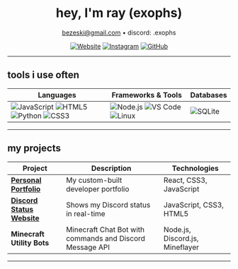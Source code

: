 <div align="center">
  
# hey, I'm ray (exophs)

 bezeski@gmail.com •  discord: .exophs

[![Website](https://img.shields.io/badge/-🌐_Portfolio-000000?style=for-the-badge)](https://exophs.vercel.app/)
[![Instagram](https://img.shields.io/badge/-📷_Instagram-E4405F?style=for-the-badge&logo=instagram&logoColor=white)](https://instagram.com/exophorism)
[![GitHub](https://img.shields.io/badge/-💻_GitHub-181717?style=for-the-badge&logo=github&logoColor=white)](https://github.com/exophs)

</div>

---

## tools i use often

<div align="center">

| **Languages**               | **Frameworks & Tools**       | **Databases**            |
|-----------------------------|------------------------------|--------------------------|
| ![JavaScript](https://img.shields.io/badge/JavaScript-F7DF1E?style=for-the-badge&logo=javascript&logoColor=black) ![HTML5](https://img.shields.io/badge/HTML5-E34F26?style=for-the-badge&logo=html5&logoColor=white) ![Python](https://img.shields.io/badge/Python-3776AB?style=for-the-badge&logo=python&logoColor=white) ![CSS3](https://img.shields.io/badge/CSS3-1572B6?style=for-the-badge&logo=css3&logoColor=white) | ![Node.js](https://img.shields.io/badge/Node.js-339933?style=for-the-badge&logo=nodedotjs&logoColor=white) ![VS Code](https://img.shields.io/badge/VS_Code-007ACC?style=for-the-badge&logo=visual-studio-code&logoColor=white) ![Linux](https://img.shields.io/badge/Linux-FCC624?style=for-the-badge&logo=linux&logoColor=black) | ![SQLite](https://img.shields.io/badge/SQLite-003B57?style=for-the-badge&logo=sqlite&logoColor=white) |

</div>

---

## my projects

<div align="center">

| Project | Description | Technologies |
|---------|-------------|--------------|
| **[Personal Portfolio](https://exophs.vercel.app/)** | My custom-built developer portfolio | React, CSS3, JavaScript |
| **[Discord Status Website](https://stellar-status.vercel.app/)** | Shows my Discord status in real-time | JavaScript, CSS3, HTML5 |
| **Minecraft Utility Bots** | Minecraft Chat Bot with commands and Discord Message API | Node.js, Discord.js, Mineflayer |

</div>

---
